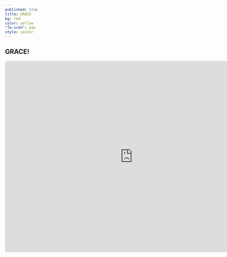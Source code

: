 ```yaml
---
published: true
title: GRACE
bg: red
color: yellow
"fa-icon": paw
style: center
---
```

















## GRACE!

<iframe width="840" height="630" src="https://www.youtube.com/embed/AW_N-dujGXw" frameborder="0" allowfullscreen></iframe>
